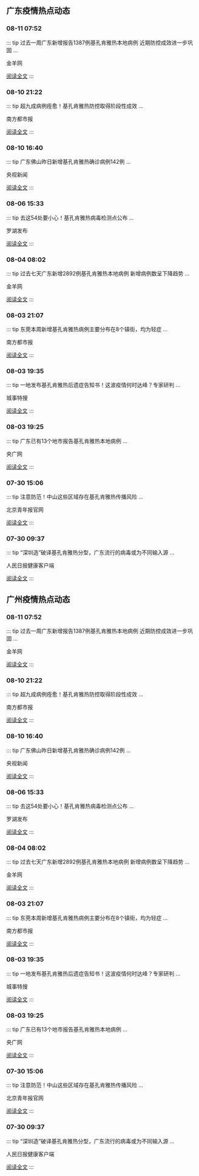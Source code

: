 
## 广东疫情热点动态

  
### 08-11 07:52
::: tip 过去一周广东新增报告1387例基孔肯雅热本地病例 近期防控成效进一步巩固
...

金羊网

[阅读全文](https://view.inews.qq.com/a/20250811A01M2Q00?uid=08fb476a5200eabc&chlid=_qqnews_custom_search_pictext&suid=8QIf3n9a7YEVvTfY5QM%3D&c_buffer=aid%3D20250811A01M2Q00%3Bappver%3D7.7.10%3Bts%3D1754876224391&sign=AAwcU3%2BNU3wOzOXnNLs%2BjZGzEFG%2Bl%2FkY33VPYCkLMxW%2BY18cMEY%2FiEhKxQnLXyAvxzApzGZKZblqui1ZcAktBiTgKb%2FOzkWY6r6V2l880NBwWbh2G42sQV%2BsQreGEqIzJCvhqCQq)
:::

### 08-10 21:22
::: tip 超九成病例痊愈！基孔肯雅热防控取得阶段性成效
...

南方都市报

[阅读全文](https://view.inews.qq.com/a/20250810A05M8J00?uid=08fb476a5200eabc&chlid=_qqnews_custom_search_pictext&suid=8QIf3n9a7YEVvTfY5QM%3D&c_buffer=aid%3D20250810A05M8J00%3Bappver%3D7.7.10%3Bts%3D1754876253286&sign=AAwkUZr4lL2WmSVTIutqn7cc6zbyBEUGhPqTx67TY93iBpOPUuV5sG0tbv27Anm%2BFvvL1Cd6Ykrpque2OQ84hah22m54Usd3vY4EhswlT8qT%2FRwZOkvhqI%2Bi7%2FwPJfaFPeLQrN%2Be)
:::

### 08-10 16:40
::: tip 广东佛山昨日新增基孔肯雅热确诊病例142例
...

央视新闻

[阅读全文](https://view.inews.qq.com/a/20250810A04F9K00?uid=08fb476a5200eabc&chlid=_qqnews_custom_search_pictext&suid=8QIf3n9a7YEVvTfY5QM%3D&c_buffer=aid%3D20250810A04F9K00%3Bappver%3D7.7.10%3Bts%3D1754876336578&sign=AAwXTRwWlawOUmtQcEeX4Bm26TPQejR4PNXvpeEtLsEiHqVZCR1gCJFYs76gQzwo3a9VsBmmlqU57cRjgIQc2aeRN%2B0L21AcebhJn5PgdQSdubsF9k99q32iYT9BBlXJjqw64WZs)
:::

### 08-06 15:33
::: tip 去这54处要小心！基孔肯雅热病毒检测点公布
...

罗湖发布

[阅读全文](https://view.inews.qq.com/a/20250806A05U6E00?uid=08fb476a5200eabc&chlid=_qqnews_custom_search_pictext&suid=8QIf3n9a7YEVvTfY5QM%3D&c_buffer=aid%3D20250806A05U6E00%3Bappver%3D7.7.10%3Bts%3D1754469815318&sign=AAw4lx5gm32jm3kHbC1E7Nrrmv6DOKyzkx6fM49uxVvr%2BPL6soE%2Bxdu5bgXiAIotnME%2FkQnpPnsLB6qzYLPcOkgmeWVcdyw%2BmA%2BjFFo6r9%2BIzFXh0myN7KwBXrwrk63FdvFpoU24)
:::

### 08-04 08:02
::: tip 过去七天广东新增2892例基孔肯雅热本地病例 新增病例数呈下降趋势
...

金羊网

[阅读全文](https://view.inews.qq.com/a/20250804A0205I00?uid=08fb476a5200eabc&chlid=_qqnews_custom_search_pictext&suid=8QIf3n9a7YEVvTfY5QM%3D&c_buffer=aid%3D20250804A0205I00%3Bappver%3D7.7.10%3Bts%3D1754272261264&sign=AAwfURI5lk2MT2ruYwlK9ldXUw0IPtSzUYeqI6WM1HmesyNw6QmcLkm6geLIUFub13ADxAqwlbsa0O4Q53ZzxHg9F90Il%2BGvCZwA8Gl7GGf%2BYVrJzKZ70S4HuRCi%2Bs00p%2Fvbl97v)
:::

### 08-03 21:07
::: tip 东莞本周新增基孔肯雅热病例主要分布在8个镇街，均为轻症
...

南方都市报

[阅读全文](https://view.inews.qq.com/a/20250803A06JBW00?uid=08fb476a5200eabc&chlid=_qqnews_custom_search_pictext&suid=8QIf3n9a7YEVvTfY5QM%3D&c_buffer=aid%3D20250803A06JBW00%3Bappver%3D7.7.10%3Bts%3D1754272331366&sign=AAwbTkweUk94SeOIEVVV1sUHftrPidqBOnS7hDSwgUdXVKVx2X8ruWMN1TbTPDMfR1LyoxhuMiNmNjfvf5qZZv6ZrXAuECk7DW7GxqkhjrsMOo4waV4Un9WcDp5j4r%2BoTVKARhoh)
:::

### 08-03 19:35
::: tip 一地发布基孔肯雅热后遗症告知书！这波疫情何时达峰？专家研判
...

城事特搜

[阅读全文](https://view.inews.qq.com/a/20250803A063YP00?uid=08fb476a5200eabc&chlid=_qqnews_custom_search_pictext&suid=8QIf3n9a7YEVvTfY5QM%3D&c_buffer=aid%3D20250803A063YP00%3Bappver%3D7.7.10%3Bts%3D1754272388417&sign=AAwfUZr5SZwYTeQnNS1RJNdcQloKTGdgCWqjTynclxKNkmM%2FZbzjqZ4XU8icAXXS6mE%2For1vhBxLwamLML9QH4pgEDNM978Woe3XM6ONbdOMeWst85gp5jb5jOD%2Fq%2BNUZRclAhmz)
:::

### 08-03 19:25
::: tip 广东已有13个地市报告基孔肯雅热本地病例
...

央广网

[阅读全文](https://view.inews.qq.com/a/20250803A061L000?uid=08fb476a5200eabc&chlid=_qqnews_custom_search_pictext&suid=8QIf3n9a7YEVvTfY5QM%3D&c_buffer=aid%3D20250803A061L000%3Bappver%3D7.7.10%3Bts%3D1754272408023&sign=AAwOmawOzZfZlxl9%2BarteVEDMZeCHGGGdjtwhLamzWB6FdqfOLFkfOpaidWef4M2hsSKXgXA59z5PS7fyi7tNj4GmNDFA3KVMFZ0s2cA8CtnQ4I7fA%2FRV2aJVBXig0gBfbF1A6qY)
:::

### 07-30 15:06
::: tip 注意防范！中山这些区域存在基孔肯雅热传播风险
...

北京青年报官网

[阅读全文](https://view.inews.qq.com/a/20250730A05VXI00?uid=08fb476a5200eabc&chlid=_qqnews_custom_search_pictext&suid=8QIf3n9a7YEVvTfY5QM%3D&c_buffer=aid%3D20250730A05VXI00%3Bappver%3D7.7.10%3Bts%3D1753862489816&sign=AAwMUCK4SZfQUd5dZaFGPnBT7dt6Fmg%2BOAuzmFhcTba3PB1lBzqKMz0uLmAIvKKFI%2F6ZVNd%2Fti9j7d69iBHQihqimwek%2BOm6XWJdPxhWjZBBTQmgAEdBVkJhy3RsF%2FzpT%2B5M3tDU)
:::

### 07-30 09:37
::: tip “深圳造”破译基孔肯雅热分型，广东流行的病毒或为不同输入源
...

人民日报健康客户端

[阅读全文](https://view.inews.qq.com/a/20250730A02PL900?uid=08fb476a5200eabc&chlid=_qqnews_custom_search_pictext&suid=8QIf3n9a7YEVvTfY5QM%3D&c_buffer=aid%3D20250730A02PL900%3Bappver%3D7.7.10%3Bts%3D1753862507180&sign=AAwkSkKflZ5kSE5hje3vZ%2FsMlzxvPvKQfa9w6Tw%2F2JoPrIDJjhY2qQjkm9XuKcYKXpZGwryplN0fSOWVg7xssHql5mA24FSd7Jqo1Noce41U4XH%2BOECEnwZU9AoAB%2By4KfnV2i5t)
:::


## 广州疫情热点动态

  
### 08-11 07:52
::: tip 过去一周广东新增报告1387例基孔肯雅热本地病例 近期防控成效进一步巩固
...

金羊网

[阅读全文](https://view.inews.qq.com/a/20250811A01M2Q00?uid=08fb476a5200eabc&chlid=_qqnews_custom_search_pictext&suid=8QIf3n9a7YEVvTfY5QM%3D&c_buffer=aid%3D20250811A01M2Q00%3Bappver%3D7.7.10%3Bts%3D1754876224391&sign=AAwcU3%2BNU3wOzOXnNLs%2BjZGzEFG%2Bl%2FkY33VPYCkLMxW%2BY18cMEY%2FiEhKxQnLXyAvxzApzGZKZblqui1ZcAktBiTgKb%2FOzkWY6r6V2l880NBwWbh2G42sQV%2BsQreGEqIzJCvhqCQq)
:::

### 08-10 21:22
::: tip 超九成病例痊愈！基孔肯雅热防控取得阶段性成效
...

南方都市报

[阅读全文](https://view.inews.qq.com/a/20250810A05M8J00?uid=08fb476a5200eabc&chlid=_qqnews_custom_search_pictext&suid=8QIf3n9a7YEVvTfY5QM%3D&c_buffer=aid%3D20250810A05M8J00%3Bappver%3D7.7.10%3Bts%3D1754876253286&sign=AAwkUZr4lL2WmSVTIutqn7cc6zbyBEUGhPqTx67TY93iBpOPUuV5sG0tbv27Anm%2BFvvL1Cd6Ykrpque2OQ84hah22m54Usd3vY4EhswlT8qT%2FRwZOkvhqI%2Bi7%2FwPJfaFPeLQrN%2Be)
:::

### 08-10 16:40
::: tip 广东佛山昨日新增基孔肯雅热确诊病例142例
...

央视新闻

[阅读全文](https://view.inews.qq.com/a/20250810A04F9K00?uid=08fb476a5200eabc&chlid=_qqnews_custom_search_pictext&suid=8QIf3n9a7YEVvTfY5QM%3D&c_buffer=aid%3D20250810A04F9K00%3Bappver%3D7.7.10%3Bts%3D1754876336578&sign=AAwXTRwWlawOUmtQcEeX4Bm26TPQejR4PNXvpeEtLsEiHqVZCR1gCJFYs76gQzwo3a9VsBmmlqU57cRjgIQc2aeRN%2B0L21AcebhJn5PgdQSdubsF9k99q32iYT9BBlXJjqw64WZs)
:::

### 08-06 15:33
::: tip 去这54处要小心！基孔肯雅热病毒检测点公布
...

罗湖发布

[阅读全文](https://view.inews.qq.com/a/20250806A05U6E00?uid=08fb476a5200eabc&chlid=_qqnews_custom_search_pictext&suid=8QIf3n9a7YEVvTfY5QM%3D&c_buffer=aid%3D20250806A05U6E00%3Bappver%3D7.7.10%3Bts%3D1754469815318&sign=AAw4lx5gm32jm3kHbC1E7Nrrmv6DOKyzkx6fM49uxVvr%2BPL6soE%2Bxdu5bgXiAIotnME%2FkQnpPnsLB6qzYLPcOkgmeWVcdyw%2BmA%2BjFFo6r9%2BIzFXh0myN7KwBXrwrk63FdvFpoU24)
:::

### 08-04 08:02
::: tip 过去七天广东新增2892例基孔肯雅热本地病例 新增病例数呈下降趋势
...

金羊网

[阅读全文](https://view.inews.qq.com/a/20250804A0205I00?uid=08fb476a5200eabc&chlid=_qqnews_custom_search_pictext&suid=8QIf3n9a7YEVvTfY5QM%3D&c_buffer=aid%3D20250804A0205I00%3Bappver%3D7.7.10%3Bts%3D1754272261264&sign=AAwfURI5lk2MT2ruYwlK9ldXUw0IPtSzUYeqI6WM1HmesyNw6QmcLkm6geLIUFub13ADxAqwlbsa0O4Q53ZzxHg9F90Il%2BGvCZwA8Gl7GGf%2BYVrJzKZ70S4HuRCi%2Bs00p%2Fvbl97v)
:::

### 08-03 21:07
::: tip 东莞本周新增基孔肯雅热病例主要分布在8个镇街，均为轻症
...

南方都市报

[阅读全文](https://view.inews.qq.com/a/20250803A06JBW00?uid=08fb476a5200eabc&chlid=_qqnews_custom_search_pictext&suid=8QIf3n9a7YEVvTfY5QM%3D&c_buffer=aid%3D20250803A06JBW00%3Bappver%3D7.7.10%3Bts%3D1754272331366&sign=AAwbTkweUk94SeOIEVVV1sUHftrPidqBOnS7hDSwgUdXVKVx2X8ruWMN1TbTPDMfR1LyoxhuMiNmNjfvf5qZZv6ZrXAuECk7DW7GxqkhjrsMOo4waV4Un9WcDp5j4r%2BoTVKARhoh)
:::

### 08-03 19:35
::: tip 一地发布基孔肯雅热后遗症告知书！这波疫情何时达峰？专家研判
...

城事特搜

[阅读全文](https://view.inews.qq.com/a/20250803A063YP00?uid=08fb476a5200eabc&chlid=_qqnews_custom_search_pictext&suid=8QIf3n9a7YEVvTfY5QM%3D&c_buffer=aid%3D20250803A063YP00%3Bappver%3D7.7.10%3Bts%3D1754272388417&sign=AAwfUZr5SZwYTeQnNS1RJNdcQloKTGdgCWqjTynclxKNkmM%2FZbzjqZ4XU8icAXXS6mE%2For1vhBxLwamLML9QH4pgEDNM978Woe3XM6ONbdOMeWst85gp5jb5jOD%2Fq%2BNUZRclAhmz)
:::

### 08-03 19:25
::: tip 广东已有13个地市报告基孔肯雅热本地病例
...

央广网

[阅读全文](https://view.inews.qq.com/a/20250803A061L000?uid=08fb476a5200eabc&chlid=_qqnews_custom_search_pictext&suid=8QIf3n9a7YEVvTfY5QM%3D&c_buffer=aid%3D20250803A061L000%3Bappver%3D7.7.10%3Bts%3D1754272408023&sign=AAwOmawOzZfZlxl9%2BarteVEDMZeCHGGGdjtwhLamzWB6FdqfOLFkfOpaidWef4M2hsSKXgXA59z5PS7fyi7tNj4GmNDFA3KVMFZ0s2cA8CtnQ4I7fA%2FRV2aJVBXig0gBfbF1A6qY)
:::

### 07-30 15:06
::: tip 注意防范！中山这些区域存在基孔肯雅热传播风险
...

北京青年报官网

[阅读全文](https://view.inews.qq.com/a/20250730A05VXI00?uid=08fb476a5200eabc&chlid=_qqnews_custom_search_pictext&suid=8QIf3n9a7YEVvTfY5QM%3D&c_buffer=aid%3D20250730A05VXI00%3Bappver%3D7.7.10%3Bts%3D1753862489816&sign=AAwMUCK4SZfQUd5dZaFGPnBT7dt6Fmg%2BOAuzmFhcTba3PB1lBzqKMz0uLmAIvKKFI%2F6ZVNd%2Fti9j7d69iBHQihqimwek%2BOm6XWJdPxhWjZBBTQmgAEdBVkJhy3RsF%2FzpT%2B5M3tDU)
:::

### 07-30 09:37
::: tip “深圳造”破译基孔肯雅热分型，广东流行的病毒或为不同输入源
...

人民日报健康客户端

[阅读全文](https://view.inews.qq.com/a/20250730A02PL900?uid=08fb476a5200eabc&chlid=_qqnews_custom_search_pictext&suid=8QIf3n9a7YEVvTfY5QM%3D&c_buffer=aid%3D20250730A02PL900%3Bappver%3D7.7.10%3Bts%3D1753862507180&sign=AAwkSkKflZ5kSE5hje3vZ%2FsMlzxvPvKQfa9w6Tw%2F2JoPrIDJjhY2qQjkm9XuKcYKXpZGwryplN0fSOWVg7xssHql5mA24FSd7Jqo1Noce41U4XH%2BOECEnwZU9AoAB%2By4KfnV2i5t)
:::

